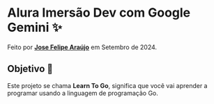 # Alura Imersão Dev com Google Gemini ✨

Feito por **[Jose Felipe Araújo](https://www.linkedin.com/in/jsfelipearaujo/)** em Setembro de 2024.

## Objetivo 🎯

Este projeto se chama **Learn To Go**, significa que você vai aprender a programar usando a linguagem de programação Go.
